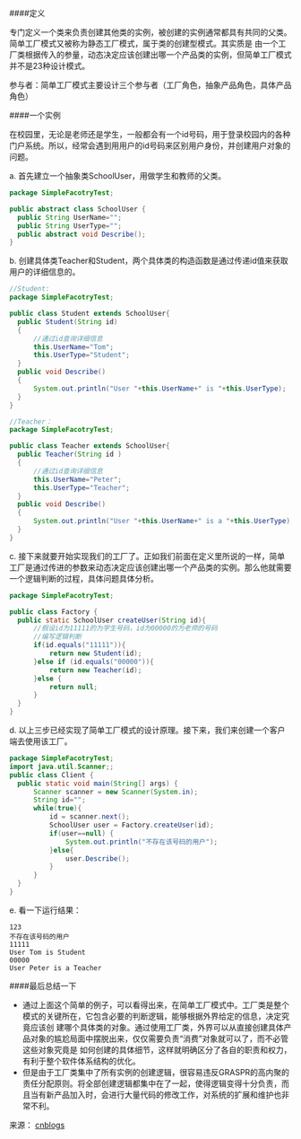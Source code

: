 ####定义

专门定义一个类来负责创建其他类的实例，被创建的实例通常都具有共同的父类。简单工厂模式又被称为静态工厂模式，属于类的创建型模式。其实质是 由一个工厂类根据传入的参量，动态决定应该创建出哪一个产品类的实例，但简单工厂模式并不是23种设计模式。

参与者：简单工厂模式主要设计三个参与者（工厂角色，抽象产品角色，具体产品角色）

####一个实例

在校园里，无论是老师还是学生，一般都会有一个id号码，用于登录校园内的各种门户系统。所以，经常会遇到用用户的id号码来区别用户身份，并创建用户对象的问题。

a. 首先建立一个抽象类SchoolUser，用做学生和教师的父类。

```Java
package SimpleFacotryTest;

public abstract class SchoolUser {
  public String UserName="";
  public String UserType="";
  public abstract void Describe();
}
```

b. 创建具体类Teacher和Student，两个具体类的构造函数是通过传递id值来获取用户的详细信息的。

```Java
//Student:
package SimpleFacotryTest;

public class Student extends SchoolUser{
  public Student(String id)
  {
      //通过id查询详细信息
      this.UserName="Tom";
      this.UserType="Student";
  }
  public void Describe()
  {
      System.out.println("User "+this.UserName+" is "+this.UserType);
  }
}

//Teacher：
package SimpleFacotryTest;

public class Teacher extends SchoolUser{
  public Teacher(String id )
  {
      //通过id查询详细信息
      this.UserName="Peter";
      this.UserType="Teacher";
  }
  public void Describe()
  {
      System.out.println("User "+this.UserName+" is a "+this.UserType);
  }
}
```

c. 接下来就要开始实现我们的工厂了。正如我们前面在定义里所说的一样，简单工厂是通过传进的参数来动态决定应该创建出哪一个产品类的实例。那么他就需要一个逻辑判断的过程，具体问题具体分析。

```Java
package SimpleFacotryTest;

public class Factory {
  public static SchoolUser createUser(String id){
      //假设id为11111的为学生号码，id为00000的为老师的号码
      //编写逻辑判断
      if(id.equals("11111")){
          return new Student(id);
      }else if (id.equals("00000")){
          return new Teacher(id);
      }else {
          return null;
      }
  }
}
```

d. 以上三步已经实现了简单工厂模式的设计原理。接下来，我们来创建一个客户端去使用该工厂。

```Java
package SimpleFacotryTest;
import java.util.Scanner;;
public class Client {
  public static void main(String[] args) {
      Scanner scanner = new Scanner(System.in);
      String id="";
      while(true){
          id = scanner.next();
          SchoolUser user = Factory.createUser(id);
          if(user==null) {
              System.out.println("不存在该号码的用户");
          }else{
              user.Describe();
          }
      }
  }
}
```

e. 看一下运行结果：

```
123
不存在该号码的用户
11111
User Tom is Student
00000
User Peter is a Teacher
```

####最后总结一下

- 通过上面这个简单的例子，可以看得出来，在简单工厂模式中。工厂类是整个模式的关键所在，它包含必要的判断逻辑，能够根据外界给定的信息，决定究竟应该创 建哪个具体类的对象。通过使用工厂类，外界可以从直接创建具体产品对象的尴尬局面中摆脱出来，仅仅需要负责“消费”对象就可以了，而不必管这些对象究竟是 如何创建的具体细节，这样就明确区分了各自的职责和权力，有利于整个软件体系结构的优化。
- 但是由于工厂类集中了所有实例的创建逻辑，很容易违反GRASPR的高内聚的责任分配原则。将全部创建逻辑都集中在了一起，使得逻辑变得十分负责，而且当有新产品加入时，会进行大量代码的修改工作，对系统的扩展和维护也非常不利。

来源： [cnblogs](http://www.cnblogs.com/coser/archive/2011/04/15/2017333.html)
